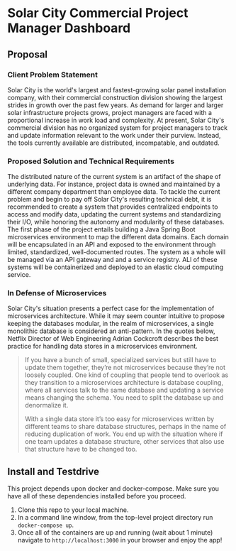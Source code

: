 # Solar City Commercial Project Manager Dashboard

## Proposal

### Client Problem Statement

Solar City is the world's largest and fastest-growing solar panel installation company, with their commercial construction division showing the largest strides in growth over the past few years. As demand for larger and larger solar infrastructure projects grows, project managers are faced with a proportional increase in work load and complexity. At present, Solar City's commercial division has no organized system for project managers to track and update information relevant to the work under their purview. Instead, the tools currently available are distributed, incompatable, and outdated.

### Proposed Solution and Technical Requirements

The distributed nature of the current system is an artifact of the shape of underlying data. For instance, project data is owned and maintained by a different company department than employee data. To tackle the current problem and begin to pay off Solar City's resulting technical debt, it is recommended to create a system that provides centralized endpoints to access and modify data, updating the current systems and standardizing their I/O, while honoring the autonomy and modularity of these databases. The first phase of the project entails building a Java Spring Boot microservices environment to map the different data domains. Each domain will be encapsulated in an API and exposed to the environment through limited, standardized, well-documented routes. The system as a whole will be managed via an API gateway and and a service registry. ALl of these systems will be containerized and deployed to an elastic cloud computing service.

### In Defense of Microservices

Solar City's situation presents a perfect case for the implementation of microservices architecture. While it may seem counter intuitive to propose keeping the databases modular, in the realm of microservices, a single monolithic database is considered an anti-pattern. In the quotes below, Netflix Director of Web Engineering Adrian Cockcroft describes the best practice for handling data stores in a microservices environment.

>If you have a bunch of small, specialized services but still have to update them together, they’re not microservices because they’re not loosely coupled. One kind of coupling that people tend to overlook as they transition to a microservices architecture is database coupling, where all services talk to the same database and updating a service means changing the schema. You need to split the database up and denormalize it.
>
>With a single data store it’s too easy for microservices written by different teams to share database structures, perhaps in the name of reducing duplication of work. You end up with the situation where if one team updates a database structure, other services that also use that structure have to be changed too.

## Install and Testdrive

This project depends upon docker and docker-compose. Make sure you have all of these dependencies installed before you proceed.

1. Clone this repo to your local machine.
2. In a command line window, from the top-level project directory run `docker-compose up`.
3. Once all of the containers are up and running (wait about 1 minute) navigate to `http://localhost:3000` in your browser and enjoy the app!